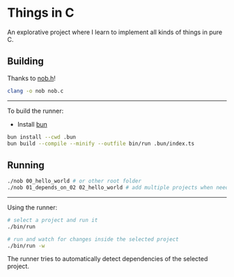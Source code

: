 # Things in C

An explorative project where I learn to implement all kinds of things in pure C.

## Building

Thanks to [nob.h](https://github.com/tsoding/nob.h)!

```sh
clang -o nob nob.c
```

---

To build the runner:

- Install [bun](https://bun.com/)

```sh
bun install --cwd .bun
bun build --compile --minify --outfile bin/run .bun/index.ts
```

## Running

```sh
./nob 00_hello_world # or other root folder
./nob 01_depends_on_02 02_hello_world # add multiple projects when needed
```

---

Using the runner:

```sh
# select a project and run it
./bin/run

# run and watch for changes inside the selected project
./bin/run -w
```

The runner tries to automatically detect dependencies of the selected project.
